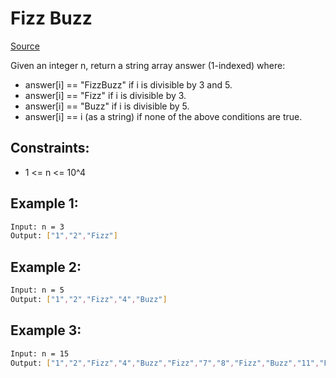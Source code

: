 # Fizz Buzz
[Source](https://leetcode.com/problems/split-array-largest-sum/)

Given an integer n, return a string array answer (1-indexed) where:

 - answer[i] == "FizzBuzz" if i is divisible by 3 and 5.
 - answer[i] == "Fizz" if i is divisible by 3.
 - answer[i] == "Buzz" if i is divisible by 5.
 - answer[i] == i (as a string) if none of the above conditions are true.

## Constraints:

 - 1 <= n <= 10^4

## Example 1:
```sh
Input: n = 3
Output: ["1","2","Fizz"]
```

## Example 2:
```sh
Input: n = 5
Output: ["1","2","Fizz","4","Buzz"]
```

## Example 3:
```sh
Input: n = 15
Output: ["1","2","Fizz","4","Buzz","Fizz","7","8","Fizz","Buzz","11","Fizz","13","14","FizzBuzz"]
```